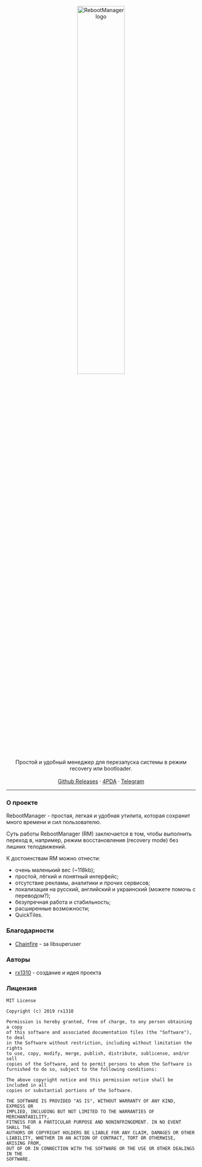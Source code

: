 <p align="center">
  <a href="https://rx1310.github.io">
    <img src="https://github.com/rx1310/RebootManager/blob/master/app-logo.png?raw=true" alt="RebootManager logo" width="50%">
  </a>
</p>
<br>
<p align="center">Простой и удобный менеджер для перезапуска системы в режим recovery или bootloader.
  <br><br>
  <a href="https://github.com/rx1310/RebootManager/releases">Github Releases</a> · <a href="https://4pda.ru/forum/index.php?showtopic=942423">4PDA</a> · <a href="https://t.me/rx1310">Telegram</a>
</p>

---

### О проекте
RebootManager - простая, легкая и удобная утилита, которая сохранит много времени и сил пользователю.

Суть работы RebootManager (RM) заключается в том, чтобы выполнить переход в, например, режим восстановления (recovery mode) без лишних телодвижений.

К достоинствам RM можно отнести:

- очень маленький вес (~118kb);
- простой, лёгкий и понятный интерфейс;
- отсутствие рекламы, аналитики и прочих сервисов;
- локализация на русский, английский и украинский (можете помочь с переводом?);
- безупречная работа и стабильность;
- расширенные возможности;
- QuickTiles.

### Благодарности
* [Chainfire](https://github.com/Chainfire/libsuperuser) - за libsuperuser

### Авторы
* [rx1310](https://github.com/rx1310) - создание и идея проекта

### Лицензия
```
MIT License

Copyright (c) 2019 rx1310

Permission is hereby granted, free of charge, to any person obtaining a copy
of this software and associated documentation files (the "Software"), to deal
in the Software without restriction, including without limitation the rights
to use, copy, modify, merge, publish, distribute, sublicense, and/or sell
copies of the Software, and to permit persons to whom the Software is
furnished to do so, subject to the following conditions:

The above copyright notice and this permission notice shall be included in all
copies or substantial portions of the Software.

THE SOFTWARE IS PROVIDED "AS IS", WITHOUT WARRANTY OF ANY KIND, EXPRESS OR
IMPLIED, INCLUDING BUT NOT LIMITED TO THE WARRANTIES OF MERCHANTABILITY,
FITNESS FOR A PARTICULAR PURPOSE AND NONINFRINGEMENT. IN NO EVENT SHALL THE
AUTHORS OR COPYRIGHT HOLDERS BE LIABLE FOR ANY CLAIM, DAMAGES OR OTHER
LIABILITY, WHETHER IN AN ACTION OF CONTRACT, TORT OR OTHERWISE, ARISING FROM,
OUT OF OR IN CONNECTION WITH THE SOFTWARE OR THE USE OR OTHER DEALINGS IN THE
SOFTWARE.
```
